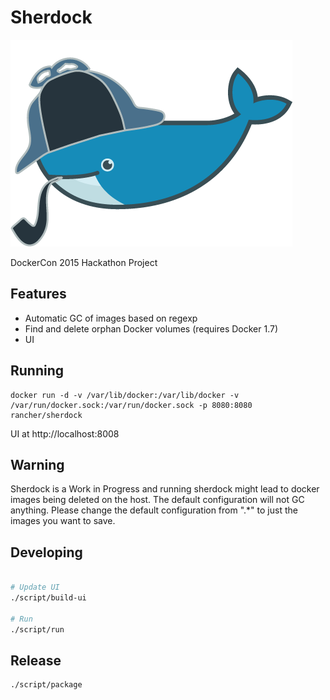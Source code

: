 Sherdock
========

![sherdock](logo.png "SherDock")

DockerCon 2015 Hackathon Project

## Features

* Automatic GC of images based on regexp
* Find and delete orphan Docker volumes (requires Docker 1.7)
* UI

## Running

    docker run -d -v /var/lib/docker:/var/lib/docker -v /var/run/docker.sock:/var/run/docker.sock -p 8080:8080 rancher/sherdock

UI at http://localhost:8008

## Warning

Sherdock is a Work in Progress and running sherdock might lead to docker images being deleted on the host. The default 
configuration will not GC anything.  Please change the default configuration from ".*" to just the images you want to save.

## Developing

```bash

# Update UI
./script/build-ui

# Run
./script/run
```

## Release

    ./script/package
